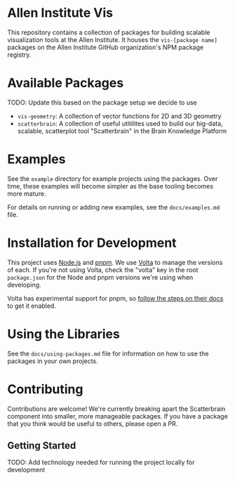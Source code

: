 # Allen Institute Vis

This repository contains a collection of packages for building scalable visualization tools at the Allen Institute. It houses the `vis-[package name]` packages on the Allen Institute GitHub organization's NPM package registry.

# Available Packages
TODO: Update this based on the package setup we decide to use

-   `vis-geometry`: A collection of vector functions for 2D and 3D geometry
-   `scatterbrain`: A collection of useful utitilites used to build our big-data, scalable, scatterplot tool "Scatterbrain" in the Brain Knowledge Platform

# Examples

See the `example` directory for example projects using the packages. Over time, these examples will become simpler as the base tooling becomes more mature.

For details on running or adding new examples, see the `docs/examples.md` file.

# Installation for Development

This project uses [Node.js](https://nodejs.org) and [pnpm](https://pnpm.io/). We use [Volta](https://volta.sh/) to manage the versions of each. If you're not using Volta, check the "volta" key in the root `package.json` for the Node and pnpm versions we're using when developing.

Volta has experimental support for pnpm, so [follow the steps on their docs](https://docs.volta.sh/advanced/pnpm) to get it enabled.

# Using the Libraries

See the `docs/using-packages.md` file for information on how to use the packages in your own projects.

# Contributing

Contributions are welcome! We're currently breaking apart the Scatterbrain component into smaller, more manageable packages. If you have a package that you think would be useful to others, please open a PR.

## Getting Started
TODO: Add technology needed for running the project locally for development

